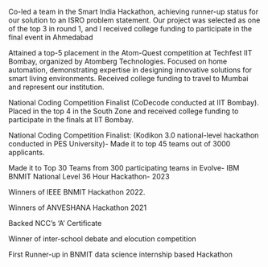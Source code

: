 Co-led a team in the Smart India Hackathon, achieving runner-up status for our solution to an ISRO problem statement. Our project was selected as one of the top 3 in round 1, and I received college funding to participate in the final event in Ahmedabad

Attained a top-5 placement in the Atom-Quest competition at Techfest IIT Bombay, organized by Atomberg Technologies. Focused on home automation, demonstrating expertise in designing innovative solutions for smart living environments. Received college funding to travel to Mumbai and represent our institution.

National Coding Competition Finalist (CoDecode conducted at IIT Bombay). Placed in the top 4 in the South Zone and received college funding to participate in the finals at IIT Bombay.

National Coding Competition Finalist: (Kodikon 3.0 national-level hackathon conducted in PES University)- Made it to top 45 teams out of 3000 applicants.

Made it to Top 30 Teams from 300 participating teams in Evolve- IBM BNMIT National Level 36 Hour Hackathon- 2023

Winners of IEEE BNMIT Hackathon 2022.

Winners of ANVESHANA Hackathon 2021

Backed NCC’s ‘A’ Certificate

Winner of inter-school debate and elocution competition

First Runner-up in BNMIT data science internship based Hackathon
